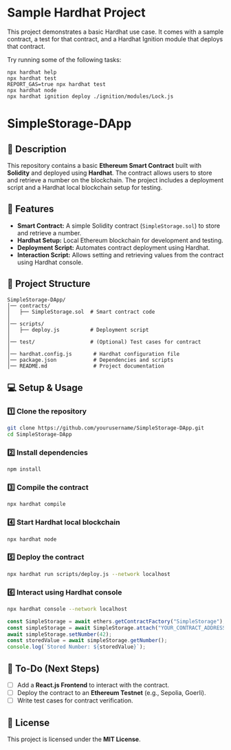 # Sample Hardhat Project

This project demonstrates a basic Hardhat use case. It comes with a sample contract, a test for that contract, and a Hardhat Ignition module that deploys that contract.

Try running some of the following tasks:

```shell
npx hardhat help
npx hardhat test
REPORT_GAS=true npx hardhat test
npx hardhat node
npx hardhat ignition deploy ./ignition/modules/Lock.js
```
# SimpleStorage-DApp

## 📝 Description
This repository contains a basic **Ethereum Smart Contract** built with **Solidity** and deployed using **Hardhat**. The contract allows users to store and retrieve a number on the blockchain. The project includes a deployment script and a Hardhat local blockchain setup for testing.

## 🚀 Features
- **Smart Contract:** A simple Solidity contract (`SimpleStorage.sol`) to store and retrieve a number.
- **Hardhat Setup:** Local Ethereum blockchain for development and testing.
- **Deployment Script:** Automates contract deployment using Hardhat.
- **Interaction Script:** Allows setting and retrieving values from the contract using Hardhat console.

## 📂 Project Structure
```
SimpleStorage-DApp/
│── contracts/
│   ├── SimpleStorage.sol  # Smart contract code
│
│── scripts/
│   ├── deploy.js          # Deployment script
│
│── test/                  # (Optional) Test cases for contract
│
│── hardhat.config.js       # Hardhat configuration file
│── package.json            # Dependencies and scripts
│── README.md               # Project documentation
```

## 💻 Setup & Usage

### 1️⃣ Clone the repository
```sh
git clone https://github.com/yourusername/SimpleStorage-DApp.git
cd SimpleStorage-DApp
```

### 2️⃣ Install dependencies
```sh
npm install
```

### 3️⃣ Compile the contract
```sh
npx hardhat compile
```

### 4️⃣ Start Hardhat local blockchain
```sh
npx hardhat node
```

### 5️⃣ Deploy the contract
```sh
npx hardhat run scripts/deploy.js --network localhost
```

### 6️⃣ Interact using Hardhat console
```sh
npx hardhat console --network localhost
```
```javascript
const SimpleStorage = await ethers.getContractFactory("SimpleStorage");
const simpleStorage = await SimpleStorage.attach("YOUR_CONTRACT_ADDRESS");
await simpleStorage.setNumber(42);
const storedValue = await simpleStorage.getNumber();
console.log(`Stored Number: ${storedValue}`);
```

## 📌 To-Do (Next Steps)
- [ ] Add a **React.js Frontend** to interact with the contract.
- [ ] Deploy the contract to an **Ethereum Testnet** (e.g., Sepolia, Goerli).
- [ ] Write test cases for contract verification.

## 📜 License
This project is licensed under the **MIT License**.


